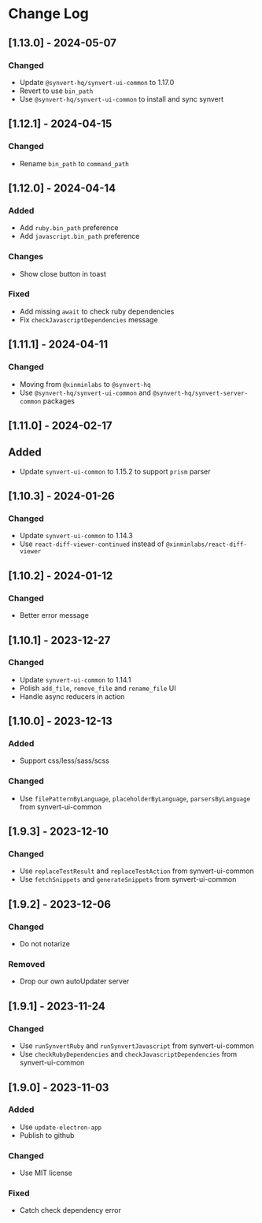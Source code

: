 # Change Log

## [1.13.0] - 2024-05-07

### Changed

- Update `@synvert-hq/synvert-ui-common` to 1.17.0
- Revert to use `bin_path`
- Use `@synvert-hq/synvert-ui-common` to install and sync synvert

## [1.12.1] - 2024-04-15

### Changed

* Rename `bin_path` to `command_path`

## [1.12.0] - 2024-04-14

### Added

* Add `ruby.bin_path` preference
* Add `javascript.bin_path` preference

### Changes

* Show close button in toast

### Fixed

* Add missing `await` to check ruby dependencies
* Fix `checkJavascriptDependencies` message

## [1.11.1] - 2024-04-11

### Changed

- Moving from `@xinminlabs` to `@synvert-hq`
- Use `@synvert-hq/synvert-ui-common` and `@synvert-hq/synvert-server-common` packages

## [1.11.0] - 2024-02-17

## Added

- Update `synvert-ui-common` to 1.15.2 to support `prism` parser

## [1.10.3] - 2024-01-26

### Changed

- Update `synvert-ui-common` to 1.14.3
- Use `react-diff-viewer-continued` instead of `@xinminlabs/react-diff-viewer`

## [1.10.2] - 2024-01-12

### Changed

- Better error message

## [1.10.1] - 2023-12-27

### Changed

- Update `synvert-ui-common` to 1.14.1
- Polish `add_file`, `remove_file` and `rename_file` UI
- Handle async reducers in action

## [1.10.0] - 2023-12-13

### Added

- Support css/less/sass/scss

### Changed

- Use `filePatternByLanguage`, `placeholderByLanguage`, `parsersByLanguage` from synvert-ui-common

## [1.9.3] - 2023-12-10

### Changed

- Use `replaceTestResult` and `replaceTestAction` from synvert-ui-common
- Use `fetchSnippets` and `generateSnippets` from synvert-ui-common

## [1.9.2] - 2023-12-06

### Changed

- Do not notarize

### Removed

- Drop our own autoUpdater server

## [1.9.1] - 2023-11-24

### Changed

- Use `runSynvertRuby` and `runSynvertJavascript` from synvert-ui-common
- Use `checkRubyDependencies` and `checkJavascriptDependencies` from synvert-ui-common

## [1.9.0] - 2023-11-03

### Added

- Use `update-electron-app`
- Publish to github

### Changed

- Use MIT license

### Fixed

- Catch check dependency error

